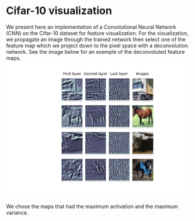 # Cifar-10 visualization
We present here an implementation of a Convolutional Neural Network (CNN) on the Cifar-10 dataset for feature visualization. For the visualization, we propagate an image through the trained network then select one of the feature map which we project down to the pixel space with a deconvolution network. See the image below for an exemple of the deconvoluted feature maps.
![vis](https://github.com/jimleroux/Cifar-10-visualization/blob/master/png/visualization.png)

We chose the maps that had the maximum activation and the maximum variance.
